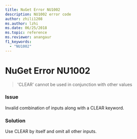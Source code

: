 ```yaml
---
title: NuGet Error NU1002
description: NU1002 error code
author: zhili1208
ms.author: lzhi
ms.date: 06/25/2018
ms.topic: reference
ms.reviewer: anangaur
f1_keywords: 
  - "NU1002"
---
```


# NuGet Error NU1002

> 'CLEAR' cannot be used in conjunction with other values

### Issue
Invalid combination of inputs along with a CLEAR keyword.

### Solution
Use CLEAR by itself and omit all other inputs.